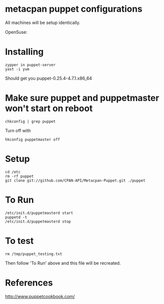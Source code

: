 # metacpan puppet configurations

All machines will be setup identically.

OpenSuse:

# Installing
    zypper in puppet-server
    yast -i yum

Should get you puppet-0.25.4-4.7.1.x86_64

# Make sure puppet and puppetmaster won't start on reboot
    chkconfig | grep puppet

Turn off with

    hkconfig puppetmaster off

# Setup
    cd /etc
    rm -rf puppet
    git clone git://github.com/CPAN-API/Metacpan-Puppet.git ./puppet

# To Run
    /etc/init.d/puppetmasterd start
    puppetd -t
    /etc/init.d/puppetmasterd stop

# To test
    rm /tmp/puppet_testing.txt
Then follow 'To Run' above and this file will be recreated.

# References

http://www.puppetcookbook.com/

